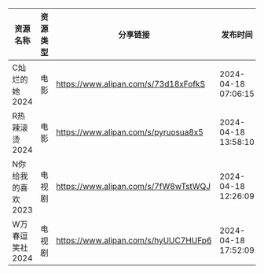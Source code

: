 | 资源名称        | 资源类型 | 分享链接                                 | 发布时间                |
| ----------- | ---- | ------------------------------------ | ------------------- |
| C灿烂的她2024   | 电影   | https://www.alipan.com/s/73d18xFofkS | 2024-04-18 07:06:15 |
| R热辣滚烫2024   | 电影   | https://www.alipan.com/s/pyruosua8x5 | 2024-04-18 13:58:10 |
| N你给我的喜欢2023 | 电视剧  | https://www.alipan.com/s/7fW8wTstWQJ | 2024-04-18 12:26:09 |
| W万春逗笑社2024  | 电视剧  | https://www.alipan.com/s/hyUUC7HUFp6 | 2024-04-18 17:52:09 |
